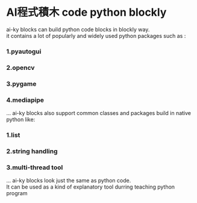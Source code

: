 # AI程式積木 code python blockly
ai-ky blocks can build python code blocks in blockly way.  
it contains a lot of popularly and widely used python packages such as :
### 1.pyautogui  
### 2.opencv  
### 3.pygame  
### 4.mediapipe  
...
ai-ky blocks also support common classes and packages 
build in native python like:  
### 1.list
### 2.string handling
### 3.multi-thread tool
...
ai-ky blocks look just the same as python code.  
It can be used as a kind of explanatory tool durring teaching python program 
